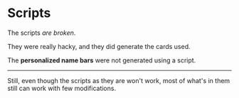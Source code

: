 Scripts
=======

The scripts *are broken*.

They were really hacky, and they did generate the cards used.

The **personalized name bars** were not generated using a script.

* * *

Still, even though the scripts as they are won't work, most of what's
in them still can work with few modifications.
